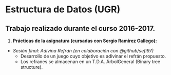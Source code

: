 # Estructura de Datos (UGR)
## Trabajo realizado durante el curso 2016-2017.

1. **Prácticas de la asignatura (cursadas con Sergio Ramírez Gallego):**
  * *Sesión final: Adivina Refrán (en colaboración con @github/sefi97)*
    * Desarrollo de un juego cuyo objetivo es adivinar el refrán propuesto.
    * Los refranes se almacenan en un T.D.A. ÁrbolGeneral (Binary tree structure).
